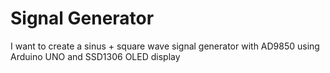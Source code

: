 # Signal Generator
I want to create a sinus + square wave signal generator with AD9850 using Arduino UNO and SSD1306 OLED display
